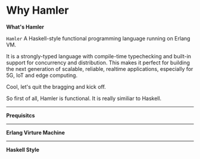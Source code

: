 # Why Hamler

**What's Hamler**

`Hamler`  A Haskell-style functional programming language running on Erlang VM. 

It is a strongly-typed language with compile-time typechecking and built-in support for concurrency and distribution. This makes it perfect for building the next generation of scalable, reliable, realtime applications, especially for 5G, IoT and edge computing.

Cool, let's quit the bragging and kick off.

So first of all, Hamler is functional. It is really similiar to Haskell. 

---

**Prequisitcs**



---

**Erlang Virture Machine**



---

**Haskell Style**

